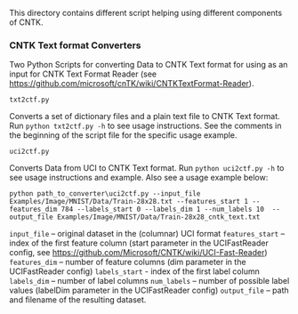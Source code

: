 This directory contains different script helping using different components of CNTK.

### CNTK Text format Converters
Two Python Scripts for converting Data to CNTK Text format for using as an input for CNTK Text Format Reader (see https://github.com/microsoft/cnTK/wiki/CNTKTextFormat-Reader).
```
txt2ctf.py 
```
Converts a set of dictionary files and a plain text file to CNTK Text format. Run ```python txt2ctf.py -h``` to see usage instructions. See the comments in the beginning of the script file for the specific usage example. 

```
uci2ctf.py
```
Converts Data from UCI to CNTK Text format. Run ```python uci2ctf.py -h``` to see usage instructions and example. Also see a usage example below:
```
python path_to_converter\uci2ctf.py --input_file Examples/Image/MNIST/Data/Train-28x28.txt --features_start 1 --features_dim 784 --labels_start 0 --labels_dim 1 --num_labels 10  --output_file Examples/Image/MNIST/Data/Train-28x28_cntk_text.txt
```
```input_file``` – original dataset in the (columnar) UCI format
```features_start``` – index of the first feature column (start parameter in the UCIFastReader config, see https://github.com/Microsoft/CNTK/wiki/UCI-Fast-Reader)
```features_dim``` – number of feature columns (dim parameter in the UCIFastReader config)
```labels_start``` - index of the first label column
```labels_dim``` – number of label columns
```num_labels``` – number of possible label values (labelDim parameter in the UCIFastReader config)
```output_file``` – path and filename of the resulting dataset.

